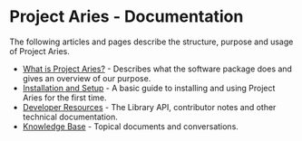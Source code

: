 Project Aries - Documentation
=============================

The following articles and pages describe the structure, purpose and usage of Project Aries.

*  [What is Project Aries?](about/index) - Describes what the software package does and gives an overview of our purpose.
*  [Installation and Setup](how-to/install_and_setup) - A basic guide to installing and using Project Aries for the first time.
*  [Developer Resources](technical/index) - The Library API, contributor notes and other technical documentation.
*  [Knowledge Base](src/index) - Topical documents and conversations.